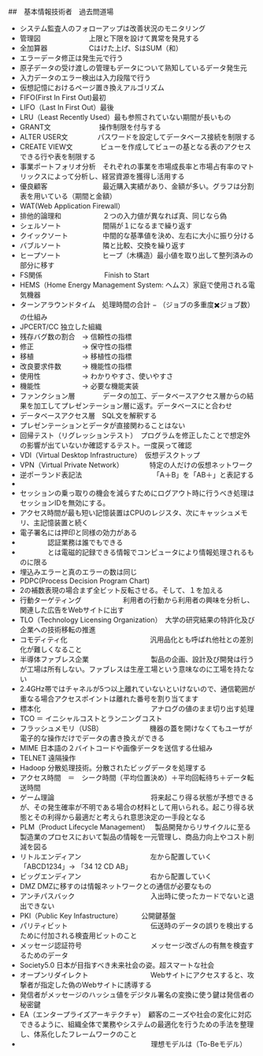 ##　基本情報技術者　過去問道場

- システム監査人のフォローアップは改善状況のモニタリング
- 管理図　　　　　　　上限と下限を設けて異常を発見する
- 全加算器　　　　　　Cはけた上げ、SはSUM（和）
- エラーデータ修正は発生元で行う
- 原子データの受け渡しの管理もデータについて熟知しているデータ発生元
- 入力データのエラー検出は入力段階で行う
- 仮想記憶におけるページ置き換えアルゴリズム
- FIFO(First In First Out)最初
- LIFO（Last In First Out）最後
- LRU（Least Recently Used）最も参照されていない期間が長いもの
- GRANT文　　　　　　　操作制限を付与する
- ALTER USER文　　　　 パスワードを設定してデータベース接続を制限する
- CREATE VIEW文　　　　ビューを作成してビューの基となる表のアクセスできる行や表を制限する
- 事業ポートフォリオ分析　それぞれの事業を市場成長率と市場占有率のマトリックスによって分析し、経営資源を獲得し活用する
- 優良顧客　　　　　　　　最近購入実績があり、金額が多い。グラフは分割表を用いている（期間と金額）
- WAT(Web Application Firewall）
- 排他的論理和　　　　　　２つの入力値が異なれば真、同じなら偽
- シェルソート　　　　　　間隔が１になるまで繰り返す
- クイックソート　　　　　中間的な基準値を決め、左右に大小に振り分ける
- バブルソート　　　　　　隣と比較、交換を繰り返す
- ヒープソート　　　　　　ヒープ（木構造）最小値を取り出して整列済みの部分に移す
- FS関係　　　　　　　　　Finish to Start
- HEMS（Home Energy Management System: ヘムス）家庭で使用される電気機器
- ターンアラウンドタイム　処理時間の合計 − （ジョブの多重度✖️ジョブ数）の仕組み
- JPCERT/CC               独立した組織
- 残存バグ数の割合　→  信頼性の指標
- 修正　　　　　　　→  保守性の指標
- 移植　　　　　　　→  移植性の指標
- 改良要求件数　　　→  機能性の指標
- 使用性　　　　　　→  わかりやすさ、使いやすさ
- 機能性　　　　　　→  必要な機能実装
- ファンクション層　　　　データの加工、データベースアクセス層からの結果を加工してプレゼンテーション層に返す。データベースにと合わせ
- データベースアクセス層　SQL文を解釈する
- プレゼンテーションとデータが直接関わることはない
- 回帰テスト（リグレッションテスト）　プログラムを修正したことで想定外の影響が出ていないか確認するテスト。一度戻って確認
- VDI（Virtual Desktop Infrastructure）　仮想デスクトップ
- VPN（Virtual Private Network）　　　　 特定の人だけの仮想ネットワーク
- 逆ポーランド表記法　　　　　　　　　　 「A＋B」を「AB＋」と表記する
-
- セッションの乗っ取りの機会を減らすためにログアウト時に行うべき処理はセッションIDを無効にする。
- アクセス時間が最も短い記憶装置はCPUのレジスタ、次にキャッシュメモリ、主記憶装置と続く
- 電子署名には押印と同様の効力がある
- 　　　　認証業務は誰でもできる
- 　　　　とは電磁的記録できる情報でコンピュータにより情報処理されるものに限る
- 埋込みエラーと真のエラーの数は同じ
- PDPC(Process Decision Program Chart)
- 2の補数表現の場合まず全ビット反転させる。そして、１を加える
- 行動ターゲティング　　　　　　利用者の行動から利用者の興味を分析し、関連した広告をWebサイトに出す
- TLO（Technology Licensing Organization）　大学の研究結果の特許化及び企業への技術移転の推進
- コモディティ化　　　　　　　　　　　　汎用品化とも呼ばれ他社との差別化が難しくなること
- 半導体ファブレス企業　　　　　　　　　製品の企画、設計及び開発は行うが工場は所有しない。ファブレスは生産工場という意味なのに工場を持たない
- 2.4GHz帯ではチャネルが5つ以上離れていないといけないので、通信範囲が重なる場合アクセスポイントは離れた番号を割り当てます
- 標本化　　　　　　　　　　　　　　　　アナログの値のまま切り出す処理
- TCO ＝ イニシャルコストとランニングコスト
- フラッシュメモリ（USB）　　　　　　　 機器の蓋を開けなくてもユーザが電子的な操作だけでデータの書き換えができる
- MIME                                  日本語の２バイトコードや画像データを送信する仕組み
- TELNET                                遠隔操作
- Hadoop                                分散処理技術。分散されたビッグデータを処理する
- アクセス時間　＝　シーク時間（平均位置決め）＋平均回転待ち＋データ転送時間
- ゲーム理論　　　　　　　　　　　　　　将来起こり得る状態が予想できるが、その発生確率が不明である場合の材料として用いられる。起こり得る状態とその利得から最適だと考えられ意思決定の一手段となる
- PLM（Product Lifecycle Management）　 製品開発からリサイクルに至る製造業のプロセスにおいて製品の情報を一元管理し、商品力向上やコスト削減を図る
- リトルエンディアン　　　　　　　　　　左から配置していく「ABCD1234」→ 「34 12 CD AB」
- ビッグエンディアン　　　　　　　　　　右から配置していく
- DMZ                                   DMZに移すのは情報ネットワークとの通信が必要なもの
- アンチパスバック　　　　　　　　　　　入出時に使ったカードでないと退出できない
- PKI（Public Key Infastructure）　　　 公開鍵基盤
- パリティビット　　　　　　　　　　　　伝送時のデータの誤りを検出するために付加される検査用ビットのこと
- メッセージ認証符号　　　　　　　　　　メッセージ改ざんの有無を検査するためのデータ
- Society5.0                            日本が目指すべき未来社会の姿。超スマートな社会
- オープンリダイレクト　　　　　　　　　Webサイトにアクセスすると、攻撃者が指定した偽のWebサイトに誘導する
- 発信者がメッセージのハッシュ値をデジタル署名の変換に使う鍵は発信者の　秘密鍵
- EA（エンタープライズアーキテクチャ）　顧客のニーズや社会の変化に対応できるように、組織全体で業務やシステムの最適化を行うための手法を整理し、体系化したフレームワークのこと
- 　　　　　　　　　　　　　　　　　　　理想モデルは（To-Beモデル）